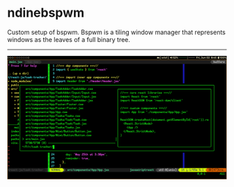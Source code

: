 # ndinebspwm
Custom setup of bspwm. Bspwm is a tiling window manager that represents windows as the leaves of a full binary tree.
<hr />
<img src="./ndinebspwm.png" alt="ndinebspwm-img">
